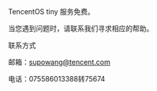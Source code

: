 

TencentOS tiny 服务免费。

当您遇到问题时，请联系我们寻求相应的帮助。

联系方式

邮箱：[supowang@tencent.com](mailto:supowang@tencent.com)

电话：075586013388转75674

